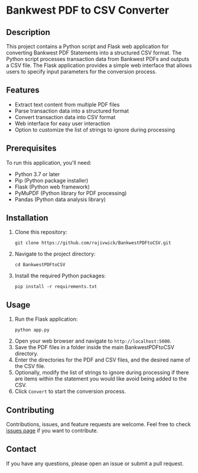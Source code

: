 # Bankwest PDF to CSV Converter

## Description

This project contains a Python script and Flask web application for converting Bankwest PDF Statements into a structured CSV format. The Python script processes transaction data from Bankwest PDFs and outputs a CSV file. The Flask application provides a simple web interface that allows users to specify input parameters for the conversion process.

## Features

- Extract text content from multiple PDF files
- Parse transaction data into a structured format
- Convert transaction data into CSV format
- Web interface for easy user interaction
- Option to customize the list of strings to ignore during processing

## Prerequisites

To run this application, you'll need:

- Python 3.7 or later
- Pip (Python package installer)
- Flask (Python web framework)
- PyMuPDF (Python library for PDF processing)
- Pandas (Python data analysis library)

## Installation

1. Clone this repository:
    ```
    git clone https://github.com/rajivwick/BankwestPDFtoCSV.git
    ```
2. Navigate to the project directory:
    ```
    cd BankwestPDFtoCSV
    ```
3. Install the required Python packages:
    ```
    pip install -r requirements.txt
    ```

## Usage

1. Run the Flask application:
    ```
    python app.py
    ```
2. Open your web browser and navigate to `http://localhost:5000`.
3. Save the PDF files in a folder inside the main BankwestPDFtoCSV directory.
4. Enter the directories for the PDF and CSV files, and the desired name of the CSV file.
5. Optionally, modify the list of strings to ignore during processing if there are items within the statement you would like avoid being added to the CSV.
6. Click `Convert` to start the conversion process.

## Contributing

Contributions, issues, and feature requests are welcome. Feel free to check [issues page](https://github.com/rajivwick/BankwestPDFtoCSV/issues) if you want to contribute.

## Contact

If you have any questions, please open an issue or submit a pull request.
